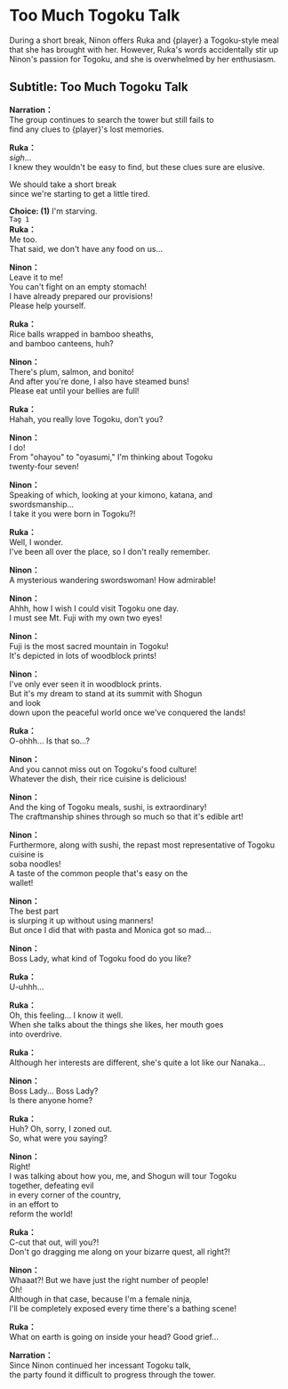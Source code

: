 # Too Much Togoku Talk
During a short break, Ninon offers Ruka and {player} a Togoku-style meal that she has brought with her. However, Ruka's words accidentally stir up Ninon's passion for Togoku, and she is overwhelmed by her enthusiasm.
  
## Subtitle: Too Much Togoku Talk
  
**Narration：**  
The group continues to search the tower but still fails to  
find any clues to {player}'s lost memories.  
  
**Ruka：**  
*sigh*...  
I knew they wouldn't be easy to find, but these clues sure are elusive.  
  
We should take a short break  
since we're starting to get a little tired.  
  
**Choice: (1)**  I'm starving.  
`Tag 1`  
**Ruka：**  
Me too.  
That said, we don't have any food on us...  
  
**Ninon：**  
Leave it to me!  
You can't fight on an empty stomach!  
I have already prepared our provisions!  
Please help yourself.  
  
**Ruka：**  
Rice balls wrapped in bamboo sheaths,  
and bamboo canteens, huh?  
  
**Ninon：**  
There's plum, salmon, and bonito!  
And after you're done, I also have steamed buns!  
Please eat until your bellies are full!  
  
**Ruka：**  
Hahah, you really love Togoku, don't you?  
  
**Ninon：**  
I do!  
From \"ohayou\" to \"oyasumi,\" I'm thinking about Togoku  
twenty-four seven!  
  
**Ninon：**  
Speaking of which, looking at your kimono, katana, and  
swordsmanship...  
I take it you were born in Togoku?!  
  
**Ruka：**  
Well, I wonder.  
I've been all over the place, so I don't really remember.  
  
**Ninon：**  
A mysterious wandering swordswoman! How admirable!  
  
**Ninon：**  
Ahhh, how I wish I could visit Togoku one day.  
I must see Mt. Fuji with my own two eyes!  
  
**Ninon：**  
Fuji is the most sacred mountain in Togoku!  
It's depicted in lots of woodblock prints!  
  
**Ninon：**  
I've only ever seen it in woodblock prints.  
But it's my dream to stand at its summit with Shogun  
and look  
down upon the peaceful world once we've conquered the lands!  
  
**Ruka：**  
O-ohhh... Is that so...?  
  
**Ninon：**  
And you cannot miss out on Togoku's food culture!  
Whatever the dish, their rice cuisine is delicious!  
  
**Ninon：**  
And the king of Togoku meals, sushi, is extraordinary!  
The craftmanship shines through so much so that it's edible art!  
  
**Ninon：**  
Furthermore, along with sushi, the repast most representative of Togoku  
cuisine is  
soba noodles!  
A taste of the common people that's easy on the  
wallet!  
  
**Ninon：**  
The best part  
is slurping it up without using manners!  
But once I did that with pasta and Monica got so mad...  
  
**Ninon：**  
Boss Lady, what kind of Togoku food do you like?  
  
**Ruka：**  
U-uhhh...  
  
**Ruka：**  
Oh, this feeling... I know it well.  
When she talks about the things she likes, her mouth goes  
into overdrive.  
  
**Ruka：**  
Although her interests are different, she's quite a lot like our Nanaka...  
  
**Ninon：**  
Boss Lady... Boss Lady?  
Is there anyone home?  
  
**Ruka：**  
Huh? Oh, sorry, I zoned out.  
So, what were you saying?  
  
**Ninon：**  
Right!  
I was talking about how you, me, and Shogun will tour Togoku  
together, defeating evil  
in every corner of the country,  
in an effort to  
reform the world!  
  
**Ruka：**  
C-cut that out, will you?!  
Don't go dragging me along on your bizarre quest, all right?!  
  
**Ninon：**  
Whaaat?! But we have just the right number of people!  
Oh!  
Although in that case, because I'm a female ninja,  
I'll be completely exposed every time there's a bathing scene!  
  
**Ruka：**  
What on earth is going on inside your head? Good grief...  
  
**Narration：**  
Since Ninon continued her incessant Togoku talk,  
the party found it difficult to progress through the tower.  
